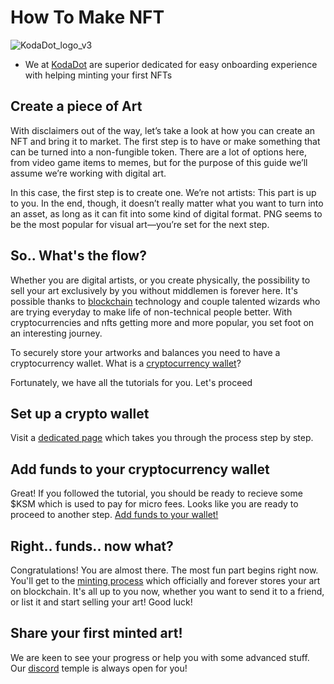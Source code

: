 # How To Make NFT

 ![KodaDot_logo_v3](./assets/KODA_v3.png)
 - We at [KodaDot](https://kodadot.xyz) are superior dedicated for easy onboarding experience with helping minting your first NFTs

 ## Create a piece of Art

 With disclaimers out of the way, let’s take a look at how you can create an NFT and bring it to market. The first step is to have or make something that can be turned into a non-fungible token. There are a lot of options here, from video game items to memes, but for the purpose of this guide we’ll assume we’re working with digital art.

 In this case, the first step is to create one. We’re not artists: This part is up to you. In the end, though, it doesn’t really matter what you want to turn into an asset, as long as it can fit into some kind of digital format. PNG seems to be the most popular for visual art—you’re set for the next step.

 ## So.. What's the flow?

 Whether you are digital artists, or you create physically, the possibility to sell your art exclusively by you without middlemen is forever here. It's possible thanks to [blockchain](https://en.wikipedia.org/wiki/Blockchain) technology and couple talented wizards who are trying everyday to make life of non-technical people better. With cryptocurrencies and nfts getting more and more popular, you set foot on an interesting journey.

 To securely store your artworks and balances you need to have a cryptocurrency wallet.
 What is a [cryptocurrency wallet](https://en.wikipedia.org/wiki/Cryptocurrency_wallet)?

 Fortunately, we have all the tutorials for you. Let's proceed

 ## Set up a crypto wallet

 Visit a [dedicated page](tutorials/how-to-create-wallet.md) which takes you through the process step by step.

 ## Add funds to your cryptocurrency wallet

 Great! If you followed the tutorial, you should be ready to recieve some $KSM which is used to pay for micro fees.
 Looks like you are ready to proceed to another step. [Add funds to your wallet!](tutorials/how-to-top-up-wallet.md)

 ## Right.. funds.. now what?

 Congratulations! You are almost there. The most fun part begins right now. You'll get to the [minting process](tutorials/how-to-mint.md) which officially and forever stores your art on blockchain. It's all up to you now, whether you want to send it to a friend, or list it and start selling your art! Good luck!

 ## Share your first minted art!

 We are keen to see your progress or help you with some advanced stuff. Our [discord](https://discord.gg/kodadot) temple is always open for you!